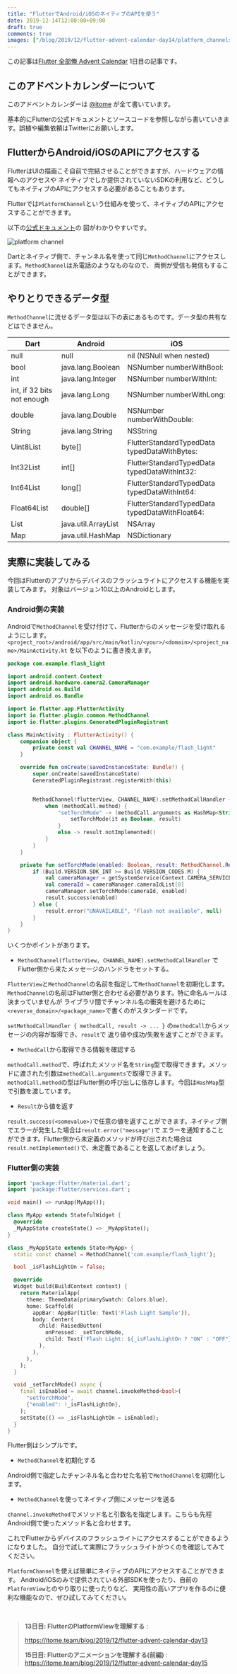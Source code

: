```yaml
---
title: "FlutterでAndroid/iOSのネイティブのAPIを使う"
date: 2019-12-14T12:00:00+09:00
draft: true
comments: true
images: ["/blog/2019/12/flutter-advent-calendar-day14/platform_channels.png"]
---
```


この記事は[Flutter 全部俺 Advent Calendar](https://adventar.org/calendars/4140) 1日目の記事です。


## このアドベントカレンダーについて
このアドベントカレンダーは [@itome](https://twitter.com/itometeam) が全て書いています。

基本的にFlutterの公式ドキュメントとソースコードを参照しながら書いていきます。誤植や編集依頼はTwitterにお願いします。

## FlutterからAndroid/iOSのAPIにアクセスする
FlutterはUIの描画こそ自前で完結させることができますが、ハードウェアの情報へのアクセスや
ネイティブでしか提供されていないSDKの利用など、どうしてもネイティブのAPIにアクセスする必要があることもあります。

Flutterでは`PlatformChannel`という仕組みを使って、ネイティブのAPIにアクセスすることができます。

以下の[公式ドキュメント](https://flutter.dev/docs/development/platform-integration/platform-channels)の
図がわかりやすいです。

![platform channel](./platform_channels.png)

Dartとネイティブ側で、チャンネル名を使って同じ`MethodChannel`にアクセスします。`MethodChannel`は糸電話のようなものなので、
両側が受信も発信もすることができます。

## やりとりできるデータ型
`MethodChannel`に流せるデータ型は以下の表にあるものです。データ型の共有などはできません。

| Dart                       | Android             | iOS                                            |
|----------------------------|---------------------|------------------------------------------------|
| null                       | null                | nil (NSNull when nested)                       |
| bool                       | java.lang.Boolean   | NSNumber numberWithBool:                       |
| int                        | java.lang.Integer   | NSNumber numberWithInt:                        |
| int, if 32 bits not enough | java.lang.Long      | NSNumber numberWithLong:                       |
| double                     | java.lang.Double    | NSNumber numberWithDouble:                     |
| String                     | java.lang.String    | NSString                                       |
| Uint8List                  | byte[]              | FlutterStandardTypedData typedDataWithBytes:   |
| Int32List                  | int[]               | FlutterStandardTypedData typedDataWithInt32:   |
| Int64List                  | long[]              | FlutterStandardTypedData typedDataWithInt64:   |
| Float64List                | double[]            | FlutterStandardTypedData typedDataWithFloat64: |
| List                       | java.util.ArrayList | NSArray                                        |
| Map                        | java.util.HashMap   | NSDictionary                                   |

## 実際に実装してみる
今回はFlutterのアプリからデバイスのフラッシュライトにアクセスする機能を実装してみます。
対象はバージョン10以上のAndroidとします。

### Android側の実装
Androidで`MethodChannel`を受け付けて、Flutterからのメッセージを受け取れるようにします。
`<project_root>/android/app/src/main/kotlin/<your>/<domain>/<project_name>/MainActivity.kt`
を以下のように書き換えます。

```kotlin
package com.example.flash_light

import android.content.Context
import android.hardware.camera2.CameraManager
import android.os.Build
import android.os.Bundle

import io.flutter.app.FlutterActivity
import io.flutter.plugin.common.MethodChannel
import io.flutter.plugins.GeneratedPluginRegistrant

class MainActivity : FlutterActivity() {
    companion object {
        private const val CHANNEL_NAME = "com.example/flash_light"
    }

    override fun onCreate(savedInstanceState: Bundle?) {
        super.onCreate(savedInstanceState)
        GeneratedPluginRegistrant.registerWith(this)


        MethodChannel(flutterView, CHANNEL_NAME).setMethodCallHandler { methodCall, result ->
            when (methodCall.method) {
                "setTorchMode" -> (methodCall.arguments as HashMap<String, *>)["enabled"]?.let {
                    setTorchMode(it as Boolean, result)
                }
                else -> result.notImplemented()
            }
        }
    }

    private fun setTorchMode(enabled: Boolean, result: MethodChannel.Result) {
        if (Build.VERSION.SDK_INT >= Build.VERSION_CODES.M) {
            val cameraManager = getSystemService(Context.CAMERA_SERVICE) as CameraManager
            val cameraId = cameraManager.cameraIdList[0]
            cameraManager.setTorchMode(cameraId, enabled)
            result.success(enabled)
        } else {
            result.error("UNAVAILABLE", "Flash not available", null)
        }
    }
}
```

いくつかポイントがあります。

- `MethodChannel(flutterView, CHANNEL_NAME).setMethodCallHandler` でFlutter側から来たメッセージのハンドラをセットする。

`FlutterView`と`MethodChannel`の名前を指定して`MethodChannel`を初期化します。
`MethodChannel`の名前はFlutter側と合わせる必要があります。特に命名ルールは決まっていませんが
ライブラリ間でチャンネル名の衝突を避けるために`<reverse_domain>/<package_name>`で書くのがスタンダードです。

`setMethodCallHandler { methodCall, result -> ... }` の`methodCall`からメッセージの内容が取得でき、`result`で
返り値や成功/失敗を返すことができます。

- `MethodCall`から取得できる情報を確認する

`methodCall.method`で、呼ばれたメソッド名を`String`型で取得できます。メソッドに渡された引数は`methodCall.arguments`で取得できます。
`methodCall.method`の型はFlutter側の呼び出しに依存します。今回は`HashMap`型で引数を渡しています。

- `Result`から値を返す

`result.success(<somevalue>)`で任意の値を返すことができます。ネイティブ側でエラーが発生した場合は`result.error("message")`で
エラーを通知することができます。Flutter側から未定義のメソッドが呼び出された場合は`result.notImplemented()`で、未定義であることを返してあげましょう。

### Flutter側の実装

```dart
import 'package:flutter/material.dart';
import 'package:flutter/services.dart';

void main() => runApp(MyApp());

class MyApp extends StatefulWidget {
  @override
  _MyAppState createState() => _MyAppState();
}

class _MyAppState extends State<MyApp> {
  static const channel = MethodChannel('com.example/flash_light');

  bool _isFlashLightOn = false;

  @override
  Widget build(BuildContext context) {
    return MaterialApp(
      theme: ThemeData(primarySwatch: Colors.blue),
      home: Scaffold(
        appBar: AppBar(title: Text('Flash Light Sample')),
        body: Center(
          child: RaisedButton(
            onPressed: _setTorchMode,
            child: Text('Flash Light: ${_isFlashLightOn ? "ON" : "OFF"}'),
          ),
        ),
      ),
    );
  }

  void _setTorchMode() async {
    final isEnabled = await channel.invokeMethod<bool>(
      "setTorchMode",
      {"enabled": !_isFlashLightOn},
    );
    setState(() => _isFlashLightOn = isEnabled);
  }
}
```

Flutter側はシンプルです。

- `MethodChannel`を初期化する

Android側で指定したチャンネル名と合わせた名前で`MethodChannel`を初期化します。

- `MethodChannel`を使ってネイティブ側にメッセージを送る

`channel.invokeMethod`でメソッド名と引数名を指定します。こちらも先程Android側で使ったメソッド名と合わせます。

これでFlutterからデバイスのフラッシュライトにアクセスすることができるようになりました。
自分で試して実際にフラッシュライトがつくのを確認してみてください。

`PlatformChannel`を使えば簡単にネイティブのAPIにアクセスすることができます。
Android/iOSのみで提供されている外部SDKを使ったり、自前の`PlatformView`とのやり取りに使ったりなど、
実用性の高いアプリを作るのに便利な機能なので、ぜひ試してみてください。

<br/>

> **13日目: FlutterのPlatformViewを理解する** :
>
> https://itome.team/blog/2019/12/flutter-advent-calendar-day13
>
> **15日目: Flutterのアニメーションを理解する(前編)** :
> https://itome.team/blog/2019/12/flutter-advent-calendar-day15
